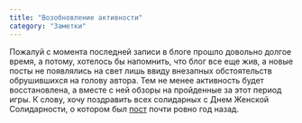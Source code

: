 ```yaml
---
title: "Возобновление активности"
category: "Заметки"
---
```


Пожалуй с момента последней записи в блоге прошло довольно долгое время, а потому, хотелось бы напомнить, что блог все еще жив, а новые посты не появлялись на свет лишь ввиду внезапных обстоятельств обрушившихся на голову автора. Тем не менее активность будет восстановлена, а вместе с ней обзоры на пройденные за этот период игры. К слову, хочу поздравить всех солидарных с Днем Женской Солидарности, о котором был [пост][1] почти ровно год назад.

[1]:    /blog/den-zhenskoy-solidarnosti/